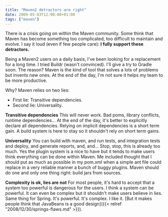 ```yaml
---
title: "Maven2 detractors are right"
date: 2009-05-03T12:00:00+01:00
tags: ["maven"]
---
```


There is a crisis going on within the Maven community. Some think that Maven has become something too complicated, too difficult to maintain and evolve. I say it loud (even if few people care): <strong>I fully support these detractors.</strong>

Being a Maven2 users on a daily basis, I've been looking for a replacement for a long time. I tried Buildr (wasn't convinced). I'll give a try to Gradle soon. The reason? Maven is the kind of tool that solves a lots of problems but invents new ones. At the end of the day, I'm not sure it helps my team to be more productive.

Why? Maven relies on two lies:

 + First lie: Transitive dependencies.
 + Second lie: Universality.

<strong>Transitive dependencies</strong>
This will never work. Bad poms, library conflicts, runtime dependencies... At the end of the day, it's better to explicitly declare all dependencies. Relying on implicit dependencies is a short term gain. A build system is here to stay so it shouldn't rely on short term gains.

<strong>Universality</strong>
You can build with maven, and run tests, and integration tests and deploy, and generate reports, and, and... Stop, stop, this is already too much. Yes the plugin system is a nice to have but it tends to make users think everything can be done within Maven. Me included thought that I should put as much as possible in my pom.xml when a simple ant file could replace in a very reliable manner a bunch of buggy plugins. Maven should do one and only one thing right: build jars from sources.

<strong>Complexity is ok, lies are not</strong>
For most people, it's hard to accept that a system too powerful is dangerous for the users. I think a system can be powerful. It can even be complex but it shouldn't make users believe in lies. Same thing for Spring. It's powerful. It's complex. I like it.
[But it makes people think that JavaBeans is a good design]({{< relref "2008/12/30/springs-flaws.md" >}}).
